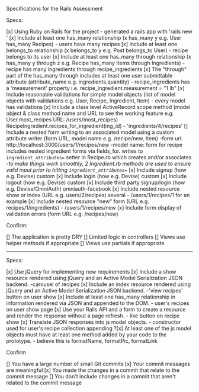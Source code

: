 Specifications for the Rails Assessment

Specs:

 [x] Using Ruby on Rails for the project - generated a rails app with 'rails new <app-name>'
 [x] Include at least one has_many relationship (x has_many y e.g. User has_many Recipes) - users have many recipes
 [x] Include at least one belongs_to relationship (x belongs_to y e.g. Post belongs_to User) - recipe belongs to its user
 [x] Include at least one has_many through relationship (x has_many y through z e.g. Recipe has_many Items through Ingredients) - recipe has many ingredients through recipe_ingredients
 [x] The "through" part of the has_many through includes at least one user submittable attribute (attribute_name e.g. ingredients.quantity) - recipe_ingredients has a 'measurement' property i.e. recipe_ingredient.measurement = "1 lb"
 [x] Include reasonable validations for simple model objects (list of model objects with validations e.g. User, Recipe, Ingredient, Item) - every model has validations
 [x] Include a class level ActiveRecord scope method (model object & class method name and URL to see the working feature e.g. User.most_recipes URL: /users/most_recipes) RecipeIngredient.recipes_for_ingredient(ing_id) - 'ingredients/4/recipes'
 [] Include a nested form writing to an associated model using a custom attribute writer (form URL, model name e.g. /recipe/new, Item)
    -form url: http://localhost:3000/users/1/recipes/new
    -model name: form for recipe includes nested ingredient forms via fields_for. writes to `ingredient_attributes=` setter in Recipe.rb which creates and/or associates
    -*to make things work smoothly, 2 Ingredient.rb methods are used to ensure valid input prior to hitting `ingredient_attributes=`*
 [x] Include signup (how e.g. Devise) custom
 [x] Include login (how e.g. Devise) custom
 [x] Include logout (how e.g. Devise) custom
 [x] Include third party signup/login (how e.g. Devise/OmniAuth) omniauth-facebook
 [x] Include nested resource show or index (URL e.g. users/2/recipes) several
    - /users/1/recipes/1 for an example
 [x] Include nested resource "new" form (URL e.g. recipes/1/ingredients)
    - /users/1/recipes/new
 [x] Include form display of validation errors (form URL e.g. /recipes/new)

Confirm:

 [] The application is pretty DRY
 [] Limited logic in controllers
 [] Views use helper methods if appropriate
 [] Views use partials if appropriate


 ---------------------------------------------------------------------------------------------------

 Specs:

 [x] Use jQuery for implementing new requirements
 [x] Include a show resource rendered using jQuery and an Active Model Serialization JSON backend. -carousel of recipes
 [x] Include an index resource rendered using jQuery and an Active Model Serialization JSON backend. -'view recipes' button on user show
 [x] Include at least one has_many relationship in information rendered via JSON and appended to the DOM. - user's recipes on user show page
 [x] Use your Rails API and a form to create a resource and render the response without a page refresh. - like button on recipe show
 [x] Translate JSON responses into js model objects. - constructor used for user's recipe collection appending
 ?[x] At least one of the js model objects must have at least one method added by your code to the prototype. - believe this is formatName, formatPic, formatLink

Confirm

 [] You have a large number of small Git commits
 [x] Your commit messages are meaningful
 [x] You made the changes in a commit that relate to the commit message
 [] You don't include changes in a commit that aren't related to the commit message
